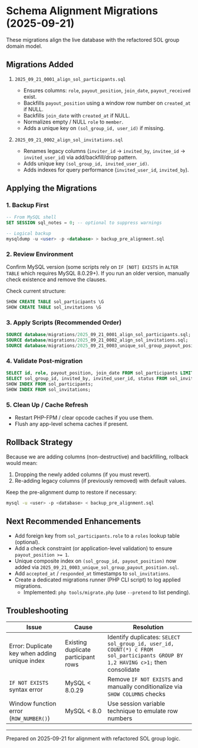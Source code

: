 # Schema Alignment Migrations (2025-09-21)

These migrations align the live database with the refactored SOL group domain model.

## Migrations Added

1. `2025_09_21_0001_align_sol_participants.sql`
   - Ensures columns: `role`, `payout_position`, `join_date`, `payout_received` exist.
   - Backfills `payout_position` using a window row number on `created_at` if NULL.
   - Backfills `join_date` with `created_at` if NULL.
   - Normalizes empty / NULL `role` to `member`.
   - Adds a unique key on `(sol_group_id, user_id)` if missing.

2. `2025_09_21_0002_align_sol_invitations.sql`
   - Renames legacy columns (`inviter_id` -> `invited_by`, `invitee_id` -> `invited_user_id`) via add/backfill/drop pattern.
   - Adds unique key `(sol_group_id, invited_user_id)`.
   - Adds indexes for query performance (`invited_user_id`, `invited_by`).

## Applying the Migrations

### 1. Backup First
```sql
-- From MySQL shell
SET SESSION sql_notes = 0; -- optional to suppress warnings

-- Logical backup
mysqldump -u <user> -p <database> > backup_pre_alignment.sql
```

### 2. Review Environment
Confirm MySQL version (some scripts rely on `IF [NOT] EXISTS` in `ALTER TABLE` which requires MySQL 8.0.29+).
If you run an older version, manually check existence and remove the clauses.

Check current structure:
```sql
SHOW CREATE TABLE sol_participants \G
SHOW CREATE TABLE sol_invitations \G
```

### 3. Apply Scripts (Recommended Order)
```sql
SOURCE database/migrations/2025_09_21_0001_align_sol_participants.sql;
SOURCE database/migrations/2025_09_21_0002_align_sol_invitations.sql;
SOURCE database/migrations/2025_09_21_0003_unique_sol_group_payout_position.sql;
```

### 4. Validate Post-migration
```sql
SELECT id, role, payout_position, join_date FROM sol_participants LIMIT 5;
SELECT sol_group_id, invited_by, invited_user_id, status FROM sol_invitations LIMIT 5;
SHOW INDEX FROM sol_participants;
SHOW INDEX FROM sol_invitations;
```

### 5. Clean Up / Cache Refresh
- Restart PHP-FPM / clear opcode caches if you use them.
- Flush any app-level schema caches if present.

## Rollback Strategy
Because we are adding columns (non-destructive) and backfilling, rollback would mean:
1. Dropping the newly added columns (if you must revert).
2. Re-adding legacy columns (if previously removed) with default values.

Keep the pre-alignment dump to restore if necessary:
```bash
mysql -u <user> -p <database> < backup_pre_alignment.sql
```

## Next Recommended Enhancements
- Add foreign key from `sol_participants.role` to a `roles` lookup table (optional).
- Add a check constraint (or application-level validation) to ensure `payout_position >= 1`.
- Unique composite index on `(sol_group_id, payout_position)` now added via `2025_09_21_0003_unique_sol_group_payout_position.sql`.
- Add `accepted_at` / `responded_at` timestamps to `sol_invitations`.
- Create a dedicated migrations runner (PHP CLI script) to log applied migrations.
   * Implemented: `php tools/migrate.php` (use `--pretend` to list pending).

## Troubleshooting
| Issue | Cause | Resolution |
|-------|-------|-----------|
| Error: Duplicate key when adding unique index | Existing duplicate participant rows | Identify duplicates: `SELECT sol_group_id, user_id, COUNT(*) c FROM sol_participants GROUP BY 1,2 HAVING c>1;` then consolidate |
| `IF NOT EXISTS` syntax error | MySQL < 8.0.29 | Remove `IF NOT EXISTS` and manually conditionalize via `SHOW COLUMNS` checks |
| Window function error (`ROW_NUMBER()`) | MySQL < 8.0 | Use session variable technique to emulate row numbers |

---
Prepared on 2025-09-21 for alignment with refactored SOL group logic.

